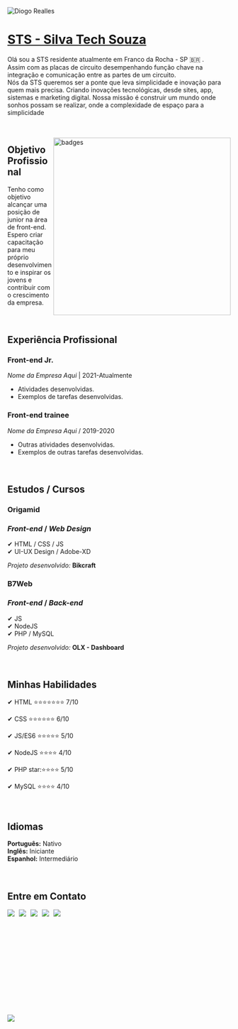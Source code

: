 ![Diogo Realles](./img/banner-02.png)


# <b>[STS - Silva Tech Souza](https://silvatechsouza.com.br)</b>
Olá sou a STS residente atualmente em Franco da Rocha - SP 🇧🇷 .<br>
Assim com as placas de circuito desempenhando função chave na integração e comunicação entre as partes de um circuito.<br> Nós da STS queremos ser a ponte que leva simplicidade e inovação para quem mais precisa. Criando inovações tecnológicas, desde sites, app, sistemas e marketing digital. Nossa missão é construir um mundo onde sonhos possam se realizar, onde a complexidade de espaço para a simplicidade<br><br><br>



<img src="./img/ui.png" min-width="400px" max-width="400px" width="400px" align="right" alt="badges">

## <b>Objetivo Profissional</b>
Tenho como objetivo alcançar uma posição de junior na área de front-end. Espero criar capacitação para  meu próprio desenvolvimento e inspirar os jovens e contribuir com o crescimento da empresa.<br><br><br>


## <b>Experiência Profissional</b>
### **Front-end Jr.**<br>
_Nome da Empresa Aqui_ | 2021-Atualmente<br>
* Atividades desenvolvidas.
* Exemplos de tarefas desenvolvidas.

### **Front-end trainee**<br>
_Nome da Empresa Aqui_ / 2019-2020<br>
* Outras atividades desenvolvidas.
* Exemplos de outras tarefas desenvolvidas.<br><br><br>


## <b>Estudos / Cursos</b>
### <b>Origamid</b>
### _Front-end_ / _Web Design_
✔ HTML / CSS / JS<br>
✔ UI-UX Design / Adobe-XD<br>

_Projeto desenvolvido:_ <b>Bikcraft</b>

### <b>B7Web</b>
### _Front-end_ / _Back-end_
✔ JS<br>
✔ NodeJS<br>
✔ PHP / MySQL<br>

_Projeto desenvolvido:_ <b>OLX - Dashboard</b><br><br><br>


## <b>Minhas Habilidades</b>
✔ HTML :star::star::star::star::star::star::star: 7/10<br>

✔ CSS :star::star::star::star::star::star: 6/10<br>

✔ JS/ES6 :star::star::star::star::star: 5/10<br>

✔ NodeJS :star::star::star::star: 4/10<br>

✔ PHP star::star::star::star::star: 5/10<br>

✔ MySQL :star::star::star::star: 4/10<br><br><br>


## <b>Idiomas</b>
<b>Português:</b> Nativo<br>
<b>Inglês:</b> Iniciante<br>
<b>Espanhol:</b> Intermediário<br><br><br>


## <b>Entre em Contato<b>
<a href="www.mysite.com" target="_blank"><img src="https://img.shields.io/badge/SITE-www.mysite.com-black?style=for-the-badge"></a> &nbsp;
<a href="https://api.whatsapp.com/send?phone=5511911601652&text=DiretodoGit" target="_blank"><img src="https://img.shields.io/badge/WHATSAPP-(11)90000--0000-success/?style=for-the-badge&logo=whatsapp&logoColor=success"></a> &nbsp;
<a href="https://www.facebook.com/silvatechsouza" target="_blank"><img src="https://img.shields.io/badge/Facebook-/softwarealles-%230077B5?style=for-the-badge&logo=facebook&logoColor=international"></a> &nbsp;
<a href="mailto: SEU_EMAIL_AQUI@gmail.com"><img src="https://img.shields.io/badge/Email-SEU_EMAIL_AQUI@gmail.com-lightgrey?style=for-the-badge&logo=Gmail&logoColor=white"></a> &nbsp;
<a href="mailto: SEU_EMAIL_AQUI@gmail.com"><img src="https://img.shields.io/badge/Linkedin-@SEU_LINKEDIN_AQUI-blue?style=for-the-badge&logo=Linkedin&logoColor=white"></a> &nbsp;

<br><br><br><br><br><br><br><br><br><br><br><br><a href="https://fb.com/softwarealles"><img src="https://img.shields.io/badge/author-Diogo Realles-lightgrey"></a> &nbsp;
